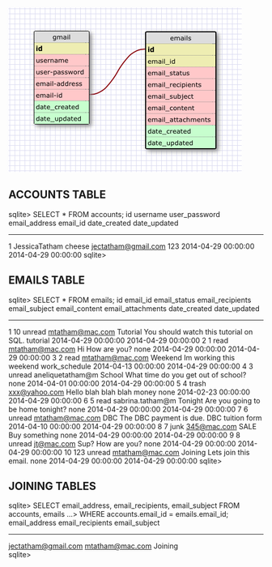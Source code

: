 
<img src = "img/email_database.jpg"/>


<!-- ## Show the terminal output here.  -->
## ACCOUNTS TABLE
sqlite> SELECT * FROM accounts;
id          username       user_password  email_address        email_id    date_created         date_updated       
----------  -------------  -------------  -------------------  ----------  -------------------  -------------------
1           JessicaTatham  cheese         jectatham@gmail.com  123         2014-04-29 00:00:00  2014-04-29 00:00:00
sqlite> 

## EMAILS TABLE
sqlite> SELECT * FROM emails;
id          email_id    email_status  email_recipients  email_subject  email_content                           email_attachments  date_created         date_updated       
----------  ----------  ------------  ----------------  -------------  --------------------------------------  -----------------  -------------------  -------------------
1           10          unread        mtatham@mac.com   Tutorial       You should watch this tutorial on SQL.  tutorial           2014-04-29 00:00:00  2014-04-29 00:00:00
2           1           read          mtatham@mac.com   Hi             How are you?                            none               2014-04-29 00:00:00  2014-04-29 00:00:00
3           2           read          mtatham@mac.com   Weekend        Im working this weekend                 work_schedule      2014-04-13 00:00:00  2014-04-29 00:00:00
4           3           unread        aneliquetatham@m  School         What time do you get out of school?     none               2014-04-01 00:00:00  2014-04-29 00:00:00
5           4           trash         xxx@yahoo.com     Hello          blah blah blah money                    none               2014-02-23 00:00:00  2014-04-29 00:00:00
6           5           read          sabrina.tatham@m  Tonight        Are you going to be home tonight?       none               2014-04-29 00:00:00  2014-04-29 00:00:00
7           6           unread        mtatham@mac.com   DBC            The DBC payment is due.                 DBC tuition form   2014-04-10 00:00:00  2014-04-29 00:00:00
8           7           junk          345@mac.com       SALE           Buy something                           none               2014-04-29 00:00:00  2014-04-29 00:00:00
9           8           unread        jt@mac.com        Sup?           How are you?                            none               2014-04-29 00:00:00  2014-04-29 00:00:00
10          123         unread        mtatham@mac.com   Joining        Lets join this email.                   none               2014-04-29 00:00:00  2014-04-29 00:00:00
sqlite> 


## JOINING TABLES
sqlite> SELECT email_address, email_recipients, email_subject FROM accounts, emails 
   ...> WHERE accounts.email_id = emails.email_id;
email_address        email_recipients  email_subject
-------------------  ----------------  -------------
jectatham@gmail.com  mtatham@mac.com   Joining      
sqlite> 
